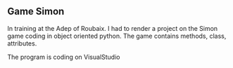 ## Game Simon

In training at the Adep of Roubaix.
I had to render a project on the Simon game coding in object oriented python.
The game contains methods, class, attributes.


The program is coding on VisualStudio

